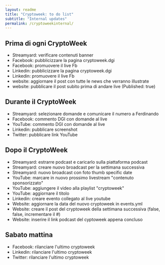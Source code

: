 ```yaml
---
layout: readme
title: "Cryptoweek: to do list"
subtitle: "Internal updates"
permalink: /cryptoweekinternal/
---
```


## Prima di ogni CryptoWeek

* Streamyard: verificare contenuti banner
* Facebook: pubblicizzare la pagina cryptoweek.dgi
* Facebook: promuovere il live Fb
* Linkedin: pubblicizzare la pagina cryptoweek.dgi
* Linkedin: promuovere il live Fb
* website: aggiornare il post con tutte le news che verranno illustrate
* website: pubblicare il post subito prima di andare live (Published: true)

## Durante il CryptoWeek

* Streamyard: selezionare domande e comunicare il numero a Ferdinando
* Facebook: commento DGI con domande al live
* YouTube: commento DGI con domande al live
* Linkedin: pubblicare screenshot
* Twitter: pubblicare link YouTube

## Dopo il CryptoWeek

* Streamyard: estrarre podcast e caricarlo sulla piattaforma podcast
* Streamyard: creare nuovo broadcast per la settimana successiva
* Streamyard: nuovo broadcast con foto thumb specific date
* YouTube: marcare in nuovo prossimo livestream "contenuto sponsorizzato"
* YouTube: aggiungere il video alla playlist "cryptoweek"
* YouTube: aggiornare il titolo
* Linkedin: creare evento collegato al live youtube
* Website: aggiornare la data del nuovo cryptoweek in events.yml
* Website: creare il post del cryptoweek della settimana successiva (false, false, incrementare il #)
* Website: inserire il link podcast del cyptoweek appena concluso

## Sabato mattina

* Facebook: rilanciare l'ultimo cryptoweek
* Linkedin: rilanciare l'ultimo cryptoweek
* Twitter: rilanciare l'ultimo cryptoweek
